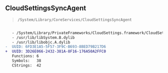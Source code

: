 ## CloudSettingsSyncAgent

> `/System/Library/CoreServices/CloudSettingsSyncAgent`

```diff

   - /System/Library/PrivateFrameworks/CloudSettings.framework/CloudSettings
   - /usr/lib/libSystem.B.dylib
   - /usr/lib/libobjc.A.dylib
-  UUID: 6FD3E1A5-5F57-3F9C-B693-8BED79B217D6
+  UUID: 3D26E066-2432-381A-8F16-176A50A2FFC0
   Functions: 6
   Symbols:   38
   CStrings:  42

```
